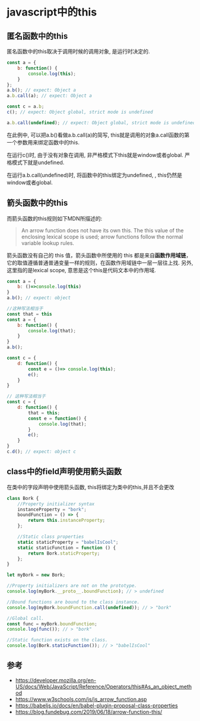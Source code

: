 # javascript中的this

## 匿名函数中的this

匿名函数中的this取决于调用时候的调用对象, 是运行时决定的.

``` javascript
const a = {
    b: function() {
        console.log(this);
    }
};
a.b(); // expect: Object a
a.b.call(a); // expect: Object a

const c = a.b;
c(); // expect: Object global, strict mode is undefined

a.b.call(undefined); // expect: Object global, strict mode is undefined
```

在此例中, 可以把a.b()看做a.b.call(a)的简写, this就是调用的对象a.call函数的第一个参数用来绑定函数中的this. 

在运行c()时, 由于没有对象在调用, 非严格模式下this就是window或者global. 严格模式下就是undefined.

在运行a.b.call(undefined)时, 将函数中的this绑定为undefined, , this仍然是window或者global.

## 箭头函数中的this

而箭头函数的this规则如下MDN所描述的:
> An arrow function does not have its own this. The this value of the enclosing lexical scope is used; arrow functions follow the normal variable lookup rules.

箭头函数没有自己的 this 值，箭头函数中所使用的 this 都是来自**函数作用域链**，它的取值遵循普通普通变量一样的规则，在函数作用域链中一层一层往上找. 另外,这里指的是lexical scope, 意思是这个this是代码文本中的作用域.

```javascript
const a = {
    b: ()=>console.log(this)
}
a.b(); // expect: object

//这种写法相当于
const that = this
const a = {
    b: function() {
        console.log(that);
    }
}
a.b();

const c = {
    d: function() {
        const e = ()=> console.log(this);
        e();
    }
}

// 这种写法相当于
const c = {
    d: function() {
        that = this;
        const e = function() {
            console.log(that);
        }
        e();
    }
}
c.d(); // expect: object c
```

## class中的field声明使用箭头函数

在类中的字段声明中使用箭头函数, this将绑定为类中的this,并且不会更改

```javascript
class Bork {
    //Property initializer syntax
    instanceProperty = "bork";
    boundFunction = () => {
        return this.instanceProperty;
    };

    //Static class properties
    static staticProperty = "babelIsCool";
    static staticFunction = function () {
        return Bork.staticProperty;
    };
}

let myBork = new Bork;

//Property initializers are not on the prototype.
console.log(myBork.__proto__.boundFunction); // > undefined

//Bound functions are bound to the class instance.
console.log(myBork.boundFunction.call(undefined)); // > "bork"

//Global call.
const func = myBork.boundFunction;
console.log(func()); // > "bork"

//Static function exists on the class.
console.log(Bork.staticFunction()); // > "babelIsCool"
```

## 参考

* <https://developer.mozilla.org/en-US/docs/Web/JavaScript/Reference/Operators/this#As_an_object_method>
* <https://www.w3schools.com/js/js_arrow_function.asp>
* <https://babeljs.io/docs/en/babel-plugin-proposal-class-properties>
* <https://blog.fundebug.com/2019/06/18/arrow-function-this/>